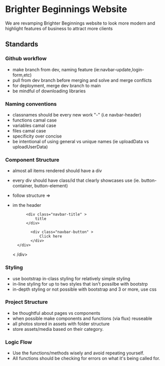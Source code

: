 # Brighter Beginnings Website
We are revamping Brighter Beginnings website to look more modern and highlight features of business to attract more clients
## Standards

### Github workflow
- make branch from dev, naming feature (ie:navbar-update,login-form,etc)
- pull from dev branch before merging and solve and merge conflicts
- for deployment, merge dev branch to main
- be mindful of downloading libraries


### Naming conventions
- classnames should be every new work "-" (i.e navbar-header)
- functions camal case
- variables camal case
- files camal case
- specificity over concise
- be intentional of using general vs unique names (ie uploadData vs uploadUserData)

### Component Structure
- almost all items rendered should have a div
- every div should have class/id that clearly showcases use (ie. button-container, button-element)
- follow structure =>
- <div class="navbar-container">    
      <div class="navbar-header" >
        im the header
      </div>
      <div class="navbar-content" >
          
            <div class="navbar-title" >
                title
            </div>
        
              <div class="navbar-button" >
                  Click here
              </div>
        </div>
    < /div>

### Styling
- use bootstrap in-class styling for relatively simple styling
- in-line styling for up to two styles that isn't possilbe with bootstrp
- in-depth styling or not possible with bootstrap and 3 or more, use css

### Project Structure
- be thoughtful about pages vs components
- when possible make components and functions (via flux) reuseable
- all photos stored in assets with folder structure
- store assets/media based on their category.



### Logic Flow
- Use the functions/methods wisely and avoid repeating yourself.
- All functions should be checking for errors on what it's being called for.
  

